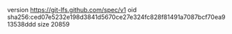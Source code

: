version https://git-lfs.github.com/spec/v1
oid sha256:ced07e5232e198d3841d5670ce27e324fc828f81491a7087bcf70ea913538ddd
size 20859
